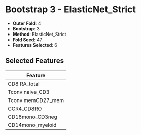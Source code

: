 # Bootstrap 3 - ElasticNet_Strict

- **Outer Fold**: 4
- **Bootstrap**: 3
- **Method**: ElasticNet_Strict
- **Fold Seed**: 47
- **Features Selected**: 6

## Selected Features

| Feature |
|---------|
| CD8 RA_total |
| Tconv naive_CD3 |
| Tconv memCD27_mem |
| CCR4_CD8RO |
| CD16mono_CD3neg |
| CD14mono_myeloid |
